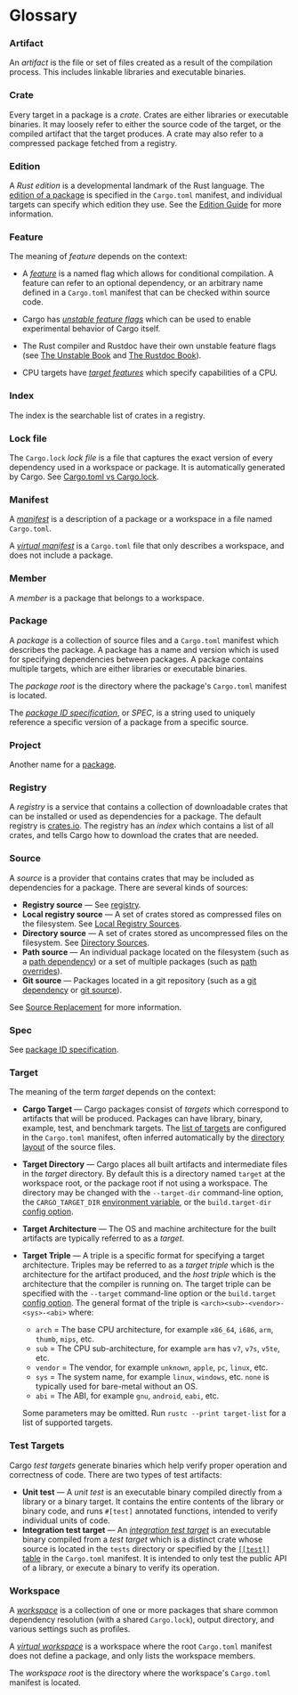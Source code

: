 # Glossary

### Artifact

An *artifact* is the file or set of files created as a result of the
compilation process. This includes linkable libraries and executable binaries.

### Crate

Every target in a package is a *crate*. Crates are either libraries or
executable binaries. It may loosely refer to either the source code of the
target, or the compiled artifact that the target produces. A crate may also
refer to a compressed package fetched from a registry.

### Edition

A *Rust edition* is a developmental landmark of the Rust language. The
[edition of a package][edition-field] is specified in the `Cargo.toml`
manifest, and individual targets can specify which edition they use. See the
[Edition Guide] for more information.

### Feature

The meaning of *feature* depends on the context:

- A [*feature*][feature] is a named flag which allows for conditional
  compilation. A feature can refer to an optional dependency, or an arbitrary
  name defined in a `Cargo.toml` manifest that can be checked within source
  code.

- Cargo has [*unstable feature flags*][cargo-unstable] which can be used to
  enable experimental behavior of Cargo itself.

- The Rust compiler and Rustdoc have their own unstable feature flags (see
  [The Unstable Book][unstable-book] and [The Rustdoc
  Book][rustdoc-unstable]).

- CPU targets have [*target features*][target-feature] which specify
  capabilities of a CPU.

### Index

The index is the searchable list of crates in a registry.

### Lock file

The `Cargo.lock` *lock file* is a file that captures the exact version of
every dependency used in a workspace or package. It is automatically generated
by Cargo. See [Cargo.toml vs Cargo.lock].

### Manifest

A [*manifest*][manifest] is a description of a package or a workspace in a
file named `Cargo.toml`.

A [*virtual manifest*][virtual] is a `Cargo.toml` file that only describes a
workspace, and does not include a package.

### Member

A *member* is a package that belongs to a workspace.

### Package

A *package* is a collection of source files and a `Cargo.toml` manifest which
describes the package. A package has a name and version which is used for
specifying dependencies between packages. A package contains multiple targets,
which are either libraries or executable binaries.

The *package root* is the directory where the package's `Cargo.toml` manifest
is located.

The [*package ID specification*][pkgid-spec], or *SPEC*, is a string used to
uniquely reference a specific version of a package from a specific source.

### Project

Another name for a [package](#package).

### Registry

A *registry* is a service that contains a collection of downloadable crates
that can be installed or used as dependencies for a package. The default
registry is [crates.io](https://crates.io). The registry has an *index* which
contains a list of all crates, and tells Cargo how to download the crates that
are needed.

### Source

A *source* is a provider that contains crates that may be included as
dependencies for a package. There are several kinds of sources:

- **Registry source** — See [registry](#registry).
- **Local registry source** — A set of crates stored as compressed files on
  the filesystem. See [Local Registry Sources].
- **Directory source** — A set of crates stored as uncompressed files on the
  filesystem. See [Directory Sources].
- **Path source** — An individual package located on the filesystem (such as a
  [path dependency]) or a set of multiple packages (such as [path overrides]).
- **Git source** — Packages located in a git repository (such as a [git
  dependency] or [git source]).

See [Source Replacement] for more information.

### Spec

See [package ID specification](#package).

### Target

The meaning of the term *target* depends on the context:

- **Cargo Target** — Cargo packages consist of *targets* which correspond to
  artifacts that will be produced. Packages can have library, binary, example,
  test, and benchmark targets. The [list of targets][targets] are configured
  in the `Cargo.toml` manifest, often inferred automatically by the [directory
  layout] of the source files.
- **Target Directory** — Cargo places all built artifacts and intermediate
  files in the *target* directory. By default this is a directory named
  `target` at the workspace root, or the package root if not using a
  workspace. The directory may be changed with the `--target-dir` command-line
  option, the `CARGO_TARGET_DIR` [environment variable], or the
  `build.target-dir` [config option].
- **Target Architecture** — The OS and machine architecture for the built
  artifacts are typically referred to as a *target*.
- **Target Triple** — A triple is a specific format for specifying a target
  architecture. Triples may be referred to as a *target triple* which is the
  architecture for the artifact produced, and the *host triple* which is the
  architecture that the compiler is running on. The target triple can be
  specified with the `--target` command-line option or the `build.target`
  [config option]. The general format of the triple is
  `<arch><sub>-<vendor>-<sys>-<abi>` where:

  - `arch` = The base CPU architecture, for example `x86_64`, `i686`, `arm`,
    `thumb`, `mips`, etc.
  - `sub` = The CPU sub-architecture, for example `arm` has `v7`, `v7s`,
    `v5te`, etc.
  - `vendor` = The vendor, for example `unknown`, `apple`, `pc`, `linux`, etc.
  - `sys` = The system name, for example `linux`, `windows`, etc. `none` is
    typically used for bare-metal without an OS.
  - `abi` = The ABI, for example `gnu`, `android`, `eabi`, etc.

  Some parameters may be omitted. Run `rustc --print target-list` for a list of
  supported targets.

### Test Targets

Cargo *test targets* generate binaries which help verify proper operation and
correctness of code. There are two types of test artifacts:

* **Unit test** — A *unit test* is an executable binary compiled directly from
  a library or a binary target. It contains the entire contents of the library
  or binary code, and runs `#[test]` annotated functions, intended to verify
  individual units of code.
* **Integration test target** — An [*integration test
  target*][integration-tests] is an executable binary compiled from a *test
  target* which is a distinct crate whose source is located in the `tests`
  directory or specified by the [`[[test]]` table][targets] in the
  `Cargo.toml` manifest. It is intended to only test the public API of a
  library, or execute a binary to verify its operation.

### Workspace

A [*workspace*][workspace] is a collection of one or more packages that share
common dependency resolution (with a shared `Cargo.lock`), output directory,
and various settings such as profiles.

A [*virtual workspace*][virtual] is a workspace where the root `Cargo.toml`
manifest does not define a package, and only lists the workspace members.

The *workspace root* is the directory where the workspace's `Cargo.toml`
manifest is located.


[Cargo.toml vs Cargo.lock]: ../guide/cargo-toml-vs-cargo-lock.md
[Directory Sources]: ../reference/source-replacement.md#directory-sources
[Local Registry Sources]: ../reference/source-replacement.md#local-registry-sources
[Source Replacement]: ../reference/source-replacement.md
[cargo-unstable]: ../reference/unstable.md
[config option]: ../reference/config.md
[directory layout]: ../reference/manifest.md#the-project-layout
[edition guide]: ../../edition-guide/index.html
[edition-field]: ../reference/manifest.md#the-edition-field-optional
[environment variable]: ../reference/environment-variables.md
[feature]: ../reference/manifest.md#the-features-section
[git dependency]: ../reference/specifying-dependencies.md#specifying-dependencies-from-git-repositories
[git source]: ../reference/source-replacement.md
[integration-tests]: ../reference/manifest.md#integration-tests
[manifest]: ../reference/manifest.md
[path dependency]: ../reference/specifying-dependencies.md#specifying-path-dependencies
[path overrides]: ../reference/specifying-dependencies.md#overriding-with-local-dependencies
[pkgid-spec]: ../reference/pkgid-spec.md
[rustdoc-unstable]: https://doc.rust-lang.org/nightly/rustdoc/unstable-features.html
[target-feature]: ../../reference/attributes/codegen.html#the-target_feature-attribute
[targets]: ../reference/manifest.md#configuring-a-target
[unstable-book]: https://doc.rust-lang.org/nightly/unstable-book/index.html
[virtual]: ../reference/manifest.md#virtual-manifest
[workspace]: ../reference/manifest.md#the-workspace-section

